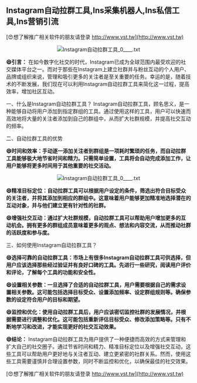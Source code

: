 ## **Instagram自动拉群工具,Ins采集机器人,Ins私信工具,Ins营销引流**

[😍想了解推广相关软件的朋友请登录 http://www.vst.tw](http://www.vst.tw)

 <center><img src="https://vst.tw/MP4/tuiguang/png/6.png" alt="Instagram自动拉群工具_0____.txt"></center>

**😄引言：**
在如今数字化社交的时代，Instagram已成为全球范围内最受欢迎的社交媒体平台之一。而对于那些在Instagram上建立社群并与粉丝互动的个人用户、品牌或组织来说，管理和吸引更多的关注者是至关重要的任务。幸运的是，随着技术的不断发展，我们现在可以利用Instagram自动拉群工具来简化这一过程，提高效率，增加社区互动。

一、什么是Instagram自动拉群工具？
Instagram自动拉群工具，顾名思义，是一种能够自动将用户添加到指定群组的工具。通过使用这样的工具，用户可以快速而高效地将大量的关注者添加到自己的群组中，从而扩大社群规模，并提高社交互动的频率。

二、自动拉群工具的优势

**😄时间和效率：手动逐一添加关注者到群组是一项耗时繁琐的任务，而自动拉群工具能够极大地节省时间和精力。只需简单设置，工具将会自动完成添加工作，让用户能够将更多时间用于其他重要的社交活动。**

 <center><img src="https://vst.tw/MP4/tuiguang/png/4.png" alt="Instagram自动拉群工具_0____.txt"></center>

**😄精准目标定位：自动拉群工具可以根据用户设定的条件，筛选出符合目标受众的关注者，并将其添加到相应的群组中。这意味着用户能够更加精准地选择潜在的互动对象，并与他们建立更有针对性的社群。**

**😄增强社交互动：通过扩大社群规模，自动拉群工具可以帮助用户增加更多的互动机会。拥有更多的群组成员意味着更多的观点、想法和内容交流，从而推动社群的活跃度和参与度。**

三、如何使用Instagram自动拉群工具？

**😄选择可靠的自动拉群工具：市场上有很多Instagram自动拉群工具可供选择，但用户应该选择那些经过验证并有良好口碑的工具。先进行一些研究，阅读用户评价和评论，了解每个工具的功能和安全性。**

**😄设置相关参数：一旦选择了合适的自动拉群工具，用户需要根据自己的需求设置相关参数。这可能包括选择目标受众、设置添加频率、设定群组规则等。确保参数的设定符合用户的目标和期望。**

**😄监控和优化：使用自动拉群工具后，用户应该密切监控社群的发展情况，并根据需要进行调整和优化。这可能包括重新评估目标受众、修改添加策略等。只有不断地学习和改进，才能实现更好的社交互动效果。**

**😄结论：**
Instagram自动拉群工具为用户提供了一种便捷而高效的方式来管理和扩大自己的社交圈子。通过节省时间和精力、精准目标定位以及增强社交互动，这些工具可以帮助用户更好地与关注者互动、建立更紧密的社群关系。然而，使用这些工具需要谨慎并合理设置参数，同时不断监控和优化，以确保最佳的社交效果。

[😍想了解推广相关软件的朋友请登录 http://www.vst.tw](http://www.vst.tw)



